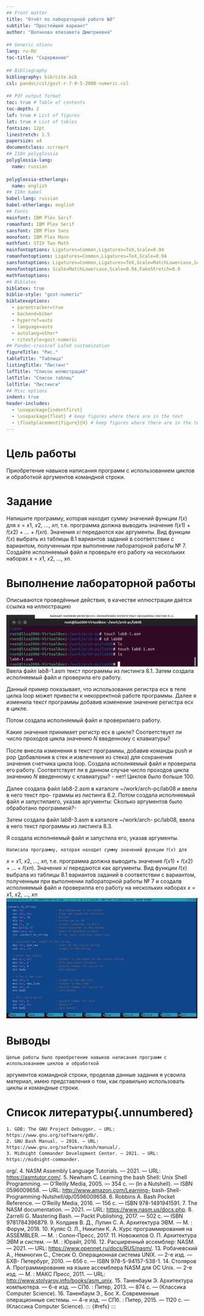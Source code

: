 ```yaml
---
## Front matter
title: "Отчёт по лабораторной работе №8"
subtitle: "Простейший вариант"
author: "Волчкова елизавета Дмитриевна"

## Generic otions
lang: ru-RU
toc-title: "Содержание"

## Bibliography
bibliography: bib/cite.bib
csl: pandoc/csl/gost-r-7-0-5-2008-numeric.csl

## Pdf output format
toc: true # Table of contents
toc-depth: 2
lof: true # List of figures
lot: true # List of tables
fontsize: 12pt
linestretch: 1.5
papersize: a4
documentclass: scrreprt
## I18n polyglossia
polyglossia-lang:
  name: russian

polyglossia-otherlangs:
  name: english
## I18n babel
babel-lang: russian
babel-otherlangs: english
## Fonts
mainfont: IBM Plex Serif
romanfont: IBM Plex Serif
sansfont: IBM Plex Sans
monofont: IBM Plex Mono
mathfont: STIX Two Math
mainfontoptions: Ligatures=Common,Ligatures=TeX,Scale=0.94
romanfontoptions: Ligatures=Common,Ligatures=TeX,Scale=0.94
sansfontoptions: Ligatures=Common,Ligatures=TeX,Scale=MatchLowercase,Scale=0.94
monofontoptions: Scale=MatchLowercase,Scale=0.94,FakeStretch=0.9
mathfontoptions:
## Biblatex
biblatex: true
biblio-style: "gost-numeric"
biblatexoptions:
  - parentracker=true
  - backend=biber
  - hyperref=auto
  - language=auto
  - autolang=other*
  - citestyle=gost-numeric
## Pandoc-crossref LaTeX customization
figureTitle: "Рис."
tableTitle: "Таблица"
listingTitle: "Листинг"
lofTitle: "Список иллюстраций"
lotTitle: "Список таблиц"
lolTitle: "Листинги"
## Misc options
indent: true
header-includes:
  - \usepackage{indentfirst}
  - \usepackage{float} # keep figures where there are in the text
  - \floatplacement{figure}{H} # keep figures where there are in the text
---
```


# Цель работы

Приобретение навыков написания программ с использованием циклов и обработкой
аргументов командной строки.

# Задание

Напишите программу, которая находит сумму значений функции 𝑓(𝑥) для
𝑥 = 𝑥1, 𝑥2, ..., 𝑥𝑛, т.е. программа должна выводить значение 𝑓(𝑥1) + 𝑓(𝑥2) + ... + 𝑓(𝑥𝑛).
Значения 𝑥𝑖 передаются как аргументы. Вид функции 𝑓(𝑥) выбрать из таблицы
8.1 вариантов заданий в соответствии с вариантом, полученным при выполнении
лабораторной работы № 7. Создайте исполняемый файл и проверьте его работу на
нескольких наборах 𝑥 = 𝑥1, 𝑥2, ..., 𝑥𝑛.



# Выполнение лабораторной работы

Описываются проведённые действия, в качестве иллюстрации даётся ссылка на иллюстрацию

![2](./image/2lab08.jpg)
Ввела файл lab8-1.asm текст программы из листинга 8.1. Затем создала исполняемый файл
и проверила его работу.

Данный пример показывает, что использование регистра ecx в теле цилка loop может
привести к некорректной работе программы. Далее я изменила текст программы добавив изменение
значение регистра ecx в цикле.

Потом создала исполняемый файл и проверилаего работу. 

Какие значения принимает регистр
ecx в цикле? Соответствует ли число проходов цикла значению 𝑁 введенному с клавиатуры?

После внесла  изменения в текст программы, добавив команды push
и pop (добавления в стек и извлечения из стека) для сохранения значения счетчика цикла
loop.
Создала исполняемый файл и проверила его работу. 
Соответствует ли в данном случае
число проходов цикла значению 𝑁 введенному с клавиатуры? - нет! Циклов было больше 100.

Далее создала файл lab8-2.asm в каталоге ~/work/arch-pc/lab08 и ввела в него текст про-
граммы из листинга 8.2.
Потом создала исполняемый файл и запустилаего, указав аргументы:
Ckолько аргументов было обработано программой?-


Затем создала файл lab8-3.asm в каталоге ~/work/arch-
pc/lab08, ввела в него текст программы из листинга 8.3.

Я создала исполняемый файл и запустила его, указав аргументы. 


	Написала программу, которая находит сумму значений функции 𝑓(𝑥) для
𝑥 = 𝑥1, 𝑥2, ..., 𝑥𝑛, т.е. программа должна выводить значение 𝑓(𝑥1) + 𝑓(𝑥2) + ... + 𝑓(𝑥𝑛).
Значения 𝑥𝑖 передаются как аргументы. 
	Вид функции 𝑓(𝑥) выбрала из таблицы 8.1 вариантов заданий в соответствии с вариантом, полученным при выполнении лабораторной работы № 7 и создалв исполняемый файл и проверилпа его работу на
нескольких наборах 𝑥 = 𝑥1, 𝑥2, ..., 𝑥𝑛
![самостоятельная](./image/4lab08.jpg)


# Выводы
	Целью работы было приобретение навыков написания программ с использованием циклов и обработкой
аргументов командной строки, проделав данные задания я усвоила материал, имею представления о том, как правильно использовать циклы и командные строки.


# Список литературы{.unnumbered}
	1. GDB: The GNU Project Debugger. — URL: https://www.gnu.org/software/gdb/.
	2. GNU Bash Manual. — 2016. — URL: https://www.gnu.org/software/bash/manual/.
	3. Midnight Commander Development Center. — 2021. — URL: https://midnight-commander.
org/.
	4. NASM Assembly Language Tutorials. — 2021. — URL: https://asmtutor.com/.
	5. Newham C. Learning the bash Shell: Unix Shell Programming. — O’Reilly Media, 2005. —
354 с. — (In a Nutshell). — ISBN 0596009658. — URL: http://www.amazon.com/Learning-
bash-Shell-Programming-Nutshell/dp/0596009658.
	6. Robbins A. Bash Pocket Reference. — O’Reilly Media, 2016. — 156 с. — ISBN 978-1491941591.
	7. The NASM documentation. — 2021. — URL: https://www.nasm.us/docs.php.
	8. Zarrelli G. Mastering Bash. — Packt Publishing, 2017. — 502 с. — ISBN 9781784396879.
	9. Колдаев В. Д., Лупин С. А. Архитектура ЭВМ. — М. : Форум, 2018.
	10. Куляс О. Л., Никитин К. А. Курс программирования на ASSEMBLER. — М. : Солон-Пресс,
2017.
	11. Новожилов О. П. Архитектура ЭВМ и систем. — М. : Юрайт, 2016.
	12. Расширенный ассемблер: NASM. — 2021. — URL: https://www.opennet.ru/docs/RUS/nasm/.
	13. Робачевский А., Немнюгин С., Стесик О. Операционная система UNIX. — 2-е изд. — БХВ-
Петербург, 2010. — 656 с. — ISBN 978-5-94157-538-1.
	14. Столяров А. Программирование на языке ассемблера NASM для ОС Unix. — 2-е изд. —
М. : МАКС Пресс, 2011. — URL: http://www.stolyarov.info/books/asm_unix.
	15. Таненбаум Э. Архитектура компьютера. — 6-е изд. — СПб. : Питер, 2013. — 874 с. —
(Классика Computer Science).
	16. Таненбаум Э., Бос Х. Современные операционные системы. — 4-е изд. — СПб. : Питер,
2015. — 1120 с. — (Классика Computer Science).
::: {#refs}
:::
